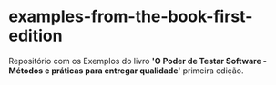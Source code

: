 # examples-from-the-book-first-edition

Repositório com os Exemplos do livro **'O Poder de Testar Software - Métodos e práticas para entregar qualidade'** primeira edição.
